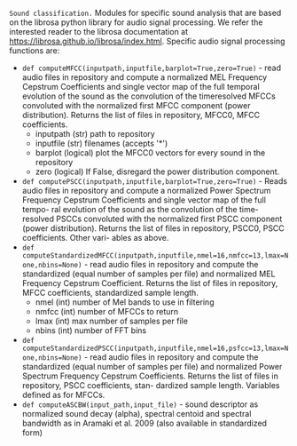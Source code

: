 `Sound classification.` 
Modules for specific sound analysis that are based on the librosa python
library for audio signal processing. We refer the interested reader to the librosa
documentation at https://librosa.github.io/librosa/index.html. Specific audio signal processing functions are:

- `def computeMFCC(inputpath,inputfile,barplot=True,zero=True)` -
	read audio files in repository and compute a normalized MEL Frequency
	Cepstrum Coefficients and single vector map of the full temporal evolution
	of the sound as the convolution of the timeresolved MFCCs convoluted with
	the normalized first MFCC component (power distribution). Returns the list
	of files in repository, MFCC0, MFCC coefficients.
   - inputpath (str) path to repository
   - inputfile (str) filenames (accepts '\*')
   - barplot (logical) plot the MFCC0 vectors for every sound in the
	  repository
   - zero (logical) If False, disregard the power distribution component.
- `def computePSCC(inputpath,inputfile,barplot=True,zero=True)` -
	Reads audio files in repository and compute a normalized Power Spectrum
	Frequency Cepstrum Coefficients and single vector map of the full tempo-
	ral evolution of the sound as the convolution of the time-resolved PSCCs
	convoluted with the normalized first PSCC component (power distribution).
	Returns the list of files in repository, PSCC0, PSCC coefficients. Other vari-
	ables as above.
- `def computeStandardizedMFCC(inputpath,inputfile,nmel=16,nmfcc=13,lmax=None,nbins=None)` -
	read audio files in repository and compute the standardized (equal number
	of samples per file) and normalized MEL Frequency Cepstrum Coefficient.
	Returns the list of files in repository, MFCC coefficients, standardized sample
	length.
   - nmel (int) number of Mel bands to use in filtering
   - nmfcc (int) number of MFCCs to return
   - lmax (int) max number of samples per file
   - nbins (int) number of FFT bins
- `def computeStandardizedPSCC(inputpath,inputfile,nmel=16,psfcc=13,lmax=None,nbins=None)` -
	read audio files in repository and compute the standardized (equal number
	of samples per file) and normalized Power Spectrum Frequency Cepstrum
	Coefficients. Returns the list of files in repository, PSCC coefficients, stan-
	dardized sample length.
	Variables defined as for MFCCs.
- `def computeASCBW(input_path,input_file)` -
    sound descriptor as normalized sound decay (alpha), spectral centoid and spectral bandwidth
    as in Aramaki et al. 2009 (also available in standardized form)
